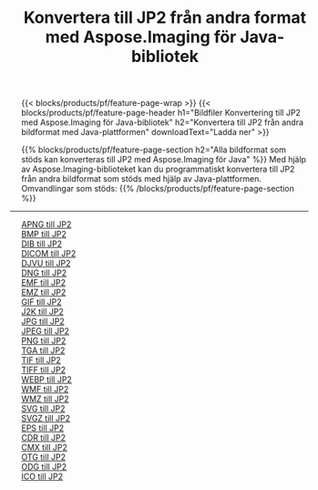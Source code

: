 ﻿---
title: Konvertera till JP2 från andra format med Aspose.Imaging för Java-bibliotek 
weight: 3920
url: /sv/java/conversion/to/jp2 
lang: sv
langdirlevel: 2
locales: zh-hans,ja,it,ru,de,es,fr,nl,id,lt,pl,pt,vi,tr,ko,zh-hant,ar,hi,th,sv,cs,uk,he
description: Med Aspose.Imaging kan du konvertera till JP2 från andra format med Java
---

{{< blocks/products/pf/feature-page-wrap >}}
{{< blocks/products/pf/feature-page-header h1="Bildfiler Konvertering till JP2 med Aspose.Imaging för Java-bibliotek" h2="Konvertera till JP2 från andra bildformat med Java-plattformen" downloadText="Ladda ner" >}}


{{% blocks/products/pf/feature-page-section  h2="Alla bildformat som stöds kan konverteras till JP2 med Aspose.Imaging för Java" %}}
Med hjälp av Aspose.Imaging-biblioteket kan du programmatiskt konvertera till JP2 från andra bildformat som stöds med hjälp av Java-plattformen.
<br/>
Omvandlingar som stöds:
{{% /blocks/products/pf/feature-page-section %}}
<div class="container-fluid productfamilypage bg-gray">
    <div class="convertypes bg-gray agp-content section">
        <div class="container">
		<hr style="margin-left:-20px;"/>
		<div class="row other-converters">
		    <div class='col-md-2 other-converter remove-lp remove-rp'><a href="/imaging/sv/java/conversion/apng-to-jp2" >APNG till JP2</a></div>
<div class='col-md-2 other-converter remove-lp remove-rp'><a href="/imaging/sv/java/conversion/bmp-to-jp2" >BMP till JP2</a></div>
<div class='col-md-2 other-converter remove-lp remove-rp'><a href="/imaging/sv/java/conversion/dib-to-jp2" >DIB till JP2</a></div>
<div class='col-md-2 other-converter remove-lp remove-rp'><a href="/imaging/sv/java/conversion/dicom-to-jp2" >DICOM till JP2</a></div>
<div class='col-md-2 other-converter remove-lp remove-rp'><a href="/imaging/sv/java/conversion/djvu-to-jp2" >DJVU till JP2</a></div>
<div class='col-md-2 other-converter remove-lp remove-rp'><a href="/imaging/sv/java/conversion/dng-to-jp2" >DNG till JP2</a></div>
<div class='col-md-2 other-converter remove-lp remove-rp'><a href="/imaging/sv/java/conversion/emf-to-jp2" >EMF till JP2</a></div>
<div class='col-md-2 other-converter remove-lp remove-rp'><a href="/imaging/sv/java/conversion/emz-to-jp2" >EMZ till JP2</a></div>
<div class='col-md-2 other-converter remove-lp remove-rp'><a href="/imaging/sv/java/conversion/gif-to-jp2" >GIF till JP2</a></div>
<div class='col-md-2 other-converter remove-lp remove-rp'><a href="/imaging/sv/java/conversion/j2k-to-jp2" >J2K till JP2</a></div>
<div class='col-md-2 other-converter remove-lp remove-rp'><a href="/imaging/sv/java/conversion/jpg-to-jp2" >JPG till JP2</a></div>
<div class='col-md-2 other-converter remove-lp remove-rp'><a href="/imaging/sv/java/conversion/jpeg-to-jp2" >JPEG till JP2</a></div>
<div class='col-md-2 other-converter remove-lp remove-rp'><a href="/imaging/sv/java/conversion/png-to-jp2" >PNG till JP2</a></div>
<div class='col-md-2 other-converter remove-lp remove-rp'><a href="/imaging/sv/java/conversion/tga-to-jp2" >TGA till JP2</a></div>
<div class='col-md-2 other-converter remove-lp remove-rp'><a href="/imaging/sv/java/conversion/tif-to-jp2" >TIF till JP2</a></div>
<div class='col-md-2 other-converter remove-lp remove-rp'><a href="/imaging/sv/java/conversion/tiff-to-jp2" >TIFF till JP2</a></div>
<div class='col-md-2 other-converter remove-lp remove-rp'><a href="/imaging/sv/java/conversion/webp-to-jp2" >WEBP till JP2</a></div>
<div class='col-md-2 other-converter remove-lp remove-rp'><a href="/imaging/sv/java/conversion/wmf-to-jp2" >WMF till JP2</a></div>
<div class='col-md-2 other-converter remove-lp remove-rp'><a href="/imaging/sv/java/conversion/wmz-to-jp2" >WMZ till JP2</a></div>
<div class='col-md-2 other-converter remove-lp remove-rp'><a href="/imaging/sv/java/conversion/svg-to-jp2" >SVG till JP2</a></div>
<div class='col-md-2 other-converter remove-lp remove-rp'><a href="/imaging/sv/java/conversion/svgz-to-jp2" >SVGZ till JP2</a></div>
<div class='col-md-2 other-converter remove-lp remove-rp'><a href="/imaging/sv/java/conversion/eps-to-jp2" >EPS till JP2</a></div>
<div class='col-md-2 other-converter remove-lp remove-rp'><a href="/imaging/sv/java/conversion/cdr-to-jp2" >CDR till JP2</a></div>
<div class='col-md-2 other-converter remove-lp remove-rp'><a href="/imaging/sv/java/conversion/cmx-to-jp2" >CMX till JP2</a></div>
<div class='col-md-2 other-converter remove-lp remove-rp'><a href="/imaging/sv/java/conversion/otg-to-jp2" >OTG till JP2</a></div>
<div class='col-md-2 other-converter remove-lp remove-rp'><a href="/imaging/sv/java/conversion/odg-to-jp2" >ODG till JP2</a></div>
<div class='col-md-2 other-converter remove-lp remove-rp'><a href="/imaging/sv/java/conversion/ico-to-jp2" >ICO till JP2</a></div>
                </div>
        </div>
    </div>
</div>
<br/>

